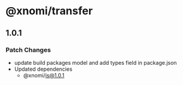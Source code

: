 # @xnomi/transfer

## 1.0.1

### Patch Changes

- update build packages model and add types field in package.json
- Updated dependencies
  - @xnomi/is@1.0.1
